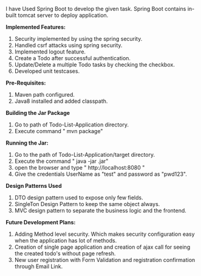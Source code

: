 I have Used Spring Boot to develop the given task. Spring Boot contains in-built tomcat server to deploy application.

**Implemented Features:**
1. Security implemented by using the spring security. 
2. Handled csrf attacks using spring security.
3. Implemented logout feature.
4. Create a Todo after successful authentication.
5. Update/Delete a multiple Todo tasks by checking the checkbox.
6. Developed unit testcases.

**Pre-Requisites:**
1. Maven path configured.
2. Java8 installed and added classpath.

**Building the Jar Package**
1. Go to path of Todo-List-Application directory.
2. Execute command " mvn package"

**Running the Jar:**
1. Go to the path of Todo-List-Application/target directory.
2. Execute the command " java -jar <Snapshot-Name>.jar"
3. open the browser and type " http://localhost:8080 "
4. Give the credentials UserName as "test" and password as "pwd123".

**Design Patterns Used**
1. DTO design pattern used to expose only few fields.
2. SingleTon Design Pattern to keep the same object always.
3. MVC design pattern to separate the business logic and the frontend.

**Future Development Plans:**
1. Adding Method level security. Which makes security configuration easy when the application has lot of methods.
2. Creation of single page application and creation of ajax call for seeing the created todo's without page refresh.
3. New user registration with Form Validation and registration confirmation through Email Link.

